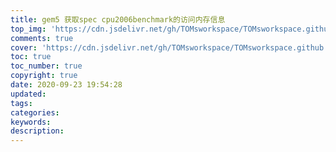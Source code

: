 ```yaml
---
title: gem5 获取spec cpu2006benchmark的访问内存信息
top_img: 'https://cdn.jsdelivr.net/gh/TOMsworkspace/TOMsworkspace.github.io/'
comments: true
cover: 'https://cdn.jsdelivr.net/gh/TOMsworkspace/TOMsworkspace.github.io/'
toc: true
toc_number: true
copyright: true
date: 2020-09-23 19:54:28
updated:
tags:
categories:
keywords:
description:
---
```

